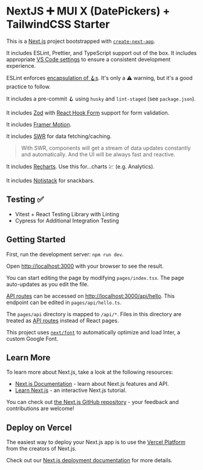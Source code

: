 # NextJS ➕ MUI X (DatePickers) + TailwindCSS Starter

This is a [Next.js](https://nextjs.org/) project bootstrapped with [`create-next-app`](https://github.com/vercel/next.js/tree/canary/packages/create-next-app).

It includes ESLint, Prettier, and TypeScript support out of the box. It includes appropriate [VS Code settings](./.vscode/settings.json) to ensure a consistent development experience.

ESLint enforces [encapsulation of 🪝s](https://kyleshevlin.com/use-encapsulation). It's only a ⚠️ warning, but it's a good practice to follow.

It includes a pre-commit 🪝 using `husky` and `lint-staged` (see `package.json`).

It includes [Zod](https://github.com/colinhacks/zod) with [React Hook Form](https://react-hook-form.com/) support for form validation.

It includes [Framer Motion](https://www.framer.com/motion/).

It includes [SWR](https://swr.vercel.app/) for data fetching/caching.

> With SWR, components will get a stream of data updates constantly and automatically.
> And the UI will be always fast and reactive.

It includes [Recharts](https://recharts.org/en-US/guide). Use this for...charts 💹 (e.g. Analytics).

It includes [Notistack](https://iamhosseindhv.com/notistack) for snackbars.

## Testing ✅

- Vitest + React Testing Library with Linting
- Cypress for Additional Integration Testing

## Getting Started

First, run the development server: `npm run dev`.

Open [http://localhost:3000](http://localhost:3000) with your browser to see the result.

You can start editing the page by modifying `pages/index.tsx`. The page auto-updates as you edit the file.

[API routes](https://nextjs.org/docs/api-routes/introduction) can be accessed on [http://localhost:3000/api/hello](http://localhost:3000/api/hello). This endpoint can be edited in `pages/api/hello.ts`.

The `pages/api` directory is mapped to `/api/*`. Files in this directory are treated as [API routes](https://nextjs.org/docs/api-routes/introduction) instead of React pages.

This project uses [`next/font`](https://nextjs.org/docs/basic-features/font-optimization) to automatically optimize and load Inter, a custom Google Font.

## Learn More

To learn more about Next.js, take a look at the following resources:

- [Next.js Documentation](https://nextjs.org/docs) - learn about Next.js features and API.
- [Learn Next.js](https://nextjs.org/learn) - an interactive Next.js tutorial.

You can check out [the Next.js GitHub repository](https://github.com/vercel/next.js/) - your feedback and contributions are welcome!

## Deploy on Vercel

The easiest way to deploy your Next.js app is to use the [Vercel Platform](https://vercel.com/new?utm_medium=default-template&filter=next.js&utm_source=create-next-app&utm_campaign=create-next-app-readme) from the creators of Next.js.

Check out our [Next.js deployment documentation](https://nextjs.org/docs/deployment) for more details.
